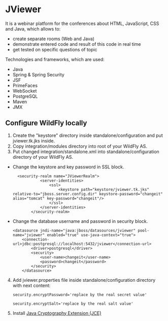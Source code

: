 JViewer
=======

It is a webinar platform for the conferences about HTML, JavaScript, CSS and Java, which allows to:
- create separate rooms (Web and Java)
- demonstrate entered code and result of this code in real time
- get tested on specific questions of topic

Technologies and frameworks, which are used:
- Java
- Spring & Spring Security
- JSF
- PrimeFaces
- WebSocket
- PostgreSQL
- Maven
- JMX

## Configure WildFly locally
1. Create the "keystore" directory inside standalone/configuration and put jviewer.tk.jks inside.
2. Copy integration/modules directory into root of your WildFly AS.
3. Put changed integration/standalone.xml into standalone/configuration directory of your WildFly AS.
- Change the keystore and key password in SSL block.
    ```
      <security-realm name="JViewerRealm">
                <server-identities>
                    <ssl>
                        <keystore path="keystore/jviewer.tk.jks" relative-to="jboss.server.config.dir" keystore-password="changeit" alias="tomcat" key-password="changeit"/>
                    </ssl>
                </server-identities>
            </security-realm>
    ```
- Change the database username and password in security block.
    ```
	<datasource jndi-name="java:jboss/datasources/jviewer" pool-name="jviewer" enabled="true" use-java-context="true">
	    <connection-url>jdbc:postgresql://localhost:5432/jviewer</connection-url>
            <driver>postgresql</driver>
            <security>
                <user-name>changeit</user-name>
                <password>changeit</password>
            </security>
        </datasource>
    ```	
4. Add jviewer.properties file inside standalone/configuration directory with next content:
     ```
     security.encryptPassword='replace by the real secret value'
     
     security.encryptSalt='replace by the real salt value'
     ```
5. Install <a href="http://www.oracle.com/technetwork/java/javase/downloads/jce8-download-2133166.html" target="_blank">Java Cryptography Extension (JCE)</a>
